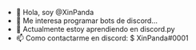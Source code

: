 - 👋 Hola, soy @XinPanda
- 👀 Me interesa programar bots de discord...
- 🌱 Actualmente estoy aprendiendo en discord.py
- 📫 Como contactarme en discord: $ XinPanda#0001
